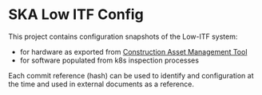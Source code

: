 # SKA Low ITF Config

This project contains configuration snapshots of the Low-ITF system:

 * for hardware as exported from 
  [Construction Asset Management Tool](https://jira.skatelescope.org/secure/ObjectSchema.jspa?id=37)
 * for software populated from k8s inspection processes

Each commit reference (hash) can be used to identify and configuration at the time
and used in external documents as a reference.
